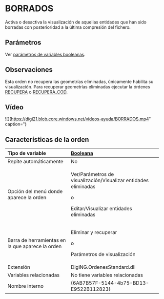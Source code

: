 # BORRADOS

Activa o desactiva la visualización de aquellas entidades que han sido borradas con posterioridad a la última compresión del fichero.

## Parámetros

Ver [parámetros de variables booleanas](../../../ordenes/variables/variables-booleanas.md).

## Observaciones

Esta orden no recupera las geometrías eliminadas, únicamente habilita su visualización. Para recuperar geometrías eliminadas ejecutar la órdenes [RECUPERA](../../ordenes/r/recupera.md) o [RECUPERA\_COD](../../ordenes/r/recupera-cod.md).

## Vídeo

![](https://digi21.blob.core.windows.net/videos-ayuda/BORRADOS.mp4" caption=")

## Características de la orden

<table>
  <thead>
    <tr>
      <th style="text-align:left">Tipo de variable</th>
      <th style="text-align:left"><a href="../../../ordenes/variables/variables-booleanas.md">Booleana</a>
      </th>
    </tr>
  </thead>
  <tbody>
    <tr>
      <td style="text-align:left">Repite autom&#xE1;ticamente</td>
      <td style="text-align:left">No</td>
    </tr>
    <tr>
      <td style="text-align:left">Opci&#xF3;n del men&#xFA; donde aparece la orden</td>
      <td style="text-align:left">
        <p>Ver/Par&#xE1;metros de visualizaci&#xF3;n/Visualizar entidades eliminadas</p>
        <p>o</p>
        <p>Editar/Visualizar entidades eliminadas</p>
      </td>
    </tr>
    <tr>
      <td style="text-align:left">Barra de herramientas en la que aparece la orden</td>
      <td style="text-align:left">
        <p>Eliminar y recuperar</p>
        <p>o</p>
        <p>Par&#xE1;metros de visualizaci&#xF3;n</p>
      </td>
    </tr>
    <tr>
      <td style="text-align:left">Extensi&#xF3;n</td>
      <td style="text-align:left">DigiNG.OrdenesStandard.dll</td>
    </tr>
    <tr>
      <td style="text-align:left">Variables relacionadas</td>
      <td style="text-align:left">No tiene variables relacionadas</td>
    </tr>
    <tr>
      <td style="text-align:left">Nombre interno</td>
      <td style="text-align:left">{6AB7B57F-5144-4b75-BD13-E9522B112823}</td>
    </tr>
  </tbody>
</table>

